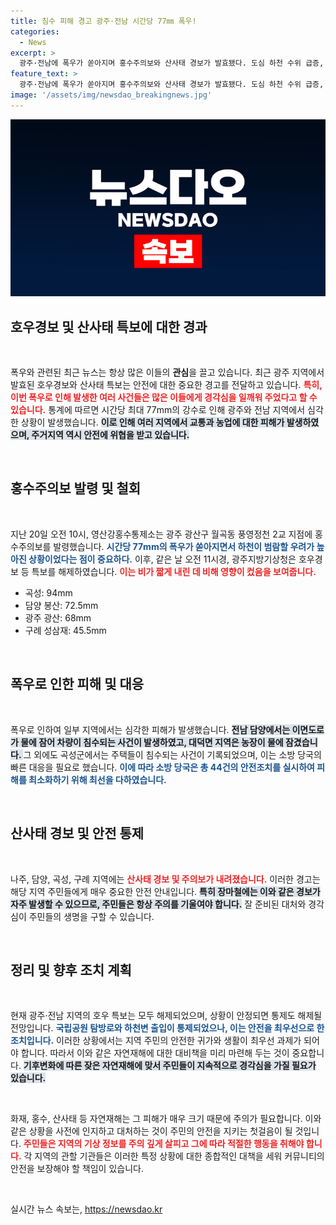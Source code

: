```yaml
---
title: 침수 피해 경고 광주·전남 시간당 77㎜ 폭우!
categories:
  - News
excerpt: >
  광주·전남에 폭우가 쏟아지며 홍수주의보와 산사태 경보가 발효됐다. 도심 하천 수위 급증, 차량 침수 피해까지 발생했는데, 안전 확인 후 출입 통제가 해제될 전망이다.
feature_text: >
  광주·전남에 폭우가 쏟아지며 홍수주의보와 산사태 경보가 발효됐다. 도심 하천 수위 급증, 차량 침수 피해까지 발생했는데, 안전 확인 후 출입 통제가 해제될 전망이다.
image: '/assets/img/newsdao_breakingnews.jpg'
---
```


<p><img src="/assets/img/newsdao_breakingnews.jpg" alt="bookingtag 속보" /></p>

<h2 data-ke-size="size26">호우경보 및 산사태 특보에 대한 경과</h2>

<p data-ke-size="size16">&nbsp;</p>

<p>폭우와 관련된 최근 뉴스는 항상 많은 이들의 <strong>관심</strong>을 끌고 있습니다. 최근 광주 지역에서 발효된 호우경보와 산사태 특보는 안전에 대한 중요한 경고를 전달하고 있습니다. <b><span style="color: #ee2323;">특히, 이번 폭우로 인해 발생한 여러 사건들은 많은 이들에게 경각심을 일깨워 주었다고 할 수 있습니다.</span></b> 통계에 따르면 시간당 최대 77mm의 강수로 인해 광주와 전남 지역에서 심각한 상황이 발생했습니다. <b><span style="background-color: #21538527;">이로 인해 여러 지역에서 교통과 농업에 대한 피해가 발생하였으며, 주거지역 역시 안전에 위협을 받고 있습니다.</span></b> </p>

<p data-ke-size="size16">&nbsp;</p>

<h2 data-ke-size="size26">홍수주의보 발령 및 철회</h2>

<p data-ke-size="size16">&nbsp;</p>

<p>지난 20일 오전 10시, 영산강홍수통제소는 광주 광산구 월곡동 풍영정천 2교 지점에 홍수주의보를 발령했습니다. <b><span style="color: #1a5490;">시간당 77mm의 폭우가 쏟아지면서 하천이 범람할 우려가 높아진 상황이었다는 점이 중요하다.</span></b> 이후, 같은 날 오전 11시경, 광주지방기상청은 호우경보 등 특보를 해제하였습니다. <b><span style="color: #ee2323;">이는 비가 짧게 내린 데 비해 영향이 컸음을 보여줍니다. </span></b> </p>

<ul>
  <li>곡성: 94mm</li>
  <li>담양 봉산: 72.5mm</li>
  <li>광주 광산: 68mm</li>
  <li>구례 성삼재: 45.5mm</li>
</ul>

<p data-ke-size="size16">&nbsp;</p>

<h2 data-ke-size="size26">폭우로 인한 피해 및 대응</h2>

<p data-ke-size="size16">&nbsp;</p>

<p>폭우로 인하여 일부 지역에서는 심각한 피해가 발생했습니다. <b><span style="background-color: #21538527;">전남 담양에서는 이면도로가 물에 잠어 차량이 침수되는 사건이 발생하였고, 대덕면 지역은 농장이 물에 잠겼습니다. </span></b> 그 외에도 곡성군에서는 주택들이 침수되는 사건이 기록되었으며, 이는 소방 당국의 빠른 대응을 필요로 했습니다. <b><span style="color: #1a5490;">이에 따라 소방 당국은 총 44건의 안전조치를 실시하여 피해를 최소화하기 위해 최선을 다하였습니다.</span></b> </p>

<p data-ke-size="size16">&nbsp;</p>

<h2 data-ke-size="size26">산사태 경보 및 안전 통제</h2>

<p data-ke-size="size16">&nbsp;</p>

<p>나주, 담양, 곡성, 구례 지역에는 <b><span style="color: #ee2323;">산사태 경보 및 주의보가 내려졌습니다.</span></b> 이러한 경고는 해당 지역 주민들에게 매우 중요한 안전 안내입니다. <b><span style="background-color: #21538527;">특히 장마철에는 이와 같은 경보가 자주 발생할 수 있으므로, 주민들은 항상 주의를 기울여야 합니다.</span></b> 잘 준비된 대처와 경각심이 주민들의 생명을 구할 수 있습니다.</p>

<p data-ke-size="size16">&nbsp;</p>

<h2 data-ke-size="size26">정리 및 향후 조치 계획</h2>

<p data-ke-size="size16">&nbsp;</p>

<p>현재 광주·전남 지역의 호우 특보는 모두 해제되었으며, 상황이 안정되면 통제도 해제될 전망입니다. <b><span style="color: #1a5490;">국립공원 탐방로와 하천변 출입이 통제되었으나, 이는 안전을 최우선으로 한 조치입니다.</span></b> 이러한 상황에서는 지역 주민의 안전한 귀가와 생활이 최우선 과제가 되어야 합니다. 따라서 이와 같은 자연재해에 대한 대비책을 미리 마련해 두는 것이 중요합니다. <b><span style="background-color: #21538527;">기후변화에 따른 잦은 자연재해에 맞서 주민들이 지속적으로 경각심을 가질 필요가 있습니다.</span></b></p>

<p data-ke-size="size16">&nbsp;</p>

<p>화재, 홍수, 산사태 등 자연재해는 그 피해가 매우 크기 때문에 주의가 필요합니다. 이와 같은 상황을 사전에 인지하고 대처하는 것이 주민의 안전을 지키는 첫걸음이 될 것입니다. <b><span style="color: #ee2323;">주민들은 지역의 기상 정보를 주의 깊게 살피고 그에 따라 적절한 행동을 취해야 합니다.</span></b> 각 지역의 관할 기관들은 이러한 특정 상황에 대한 종합적인 대책을 세워 커뮤니티의 안전을 보장해야 할 책임이 있습니다. </p>

<p data-ke-size="size16">&nbsp;</p>
실시간 뉴스 속보는, <a href="https://newsdao.kr" rel="dofollow">https://newsdao.kr</a>


